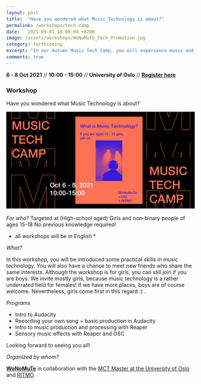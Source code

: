 ```yaml
---
layout: post
title:  "Have you wondered what Music Technology is about?"
permalink: /workshops/tech-camp
date:   2021-09-01 18:00:00 +0200
image: /assets/workshops/WoNoMuTe_Tech_Promotion.jpg
category: forthcoming
excerpt: "In our Autumn Music Tech Camp, you will experience music and creativity in a new way."
comments: true
---
```


**6 - 8 Oct 2021** // **10:00 - 15:00** // **University of Oslo** // <strong><a href="https://nettskjema.no/a/215151/1">Register here</a></strong>


### Workshop

Have you wondered what Music Technology is about?

![Tech Camp Poster](/assets/workshops/WoNoMuTe_Tech_Promotion.jpg)

*For who?*
Targeted at (High-school aged) Girls and non-binary people of ages 15-18
No previous knowledge required!
* all workshops will be in English *


*What?*

In this workshop, you will be introduced some practical skills in music technology. You will also have a chance to meet new friends who share the same interests. Although the workshop is for girls, you can still join if you are boys. We invite mostly girls, because music technology is a rather underrated field for females! If we have more places, boys are of course welcome. Nevertheless, girls come first in this regard :) .


*Programs*
- Intro to Audacity
- Recording your own song + basic production in Audacity
- Intro to music production and processing with Reaper
- Sensory music effects with Reaper and OSC

Looking forward to seeing you all!


*Organized by whom?*

<strong><a href="https://wonomute.no/workshops/">WoNoMuTe</a></strong> in collaboration with the [MCT Master at the University of Oslo](https://mct-master.github.io/) and [RITMO](https://www.uio.no/ritmo/english/).
